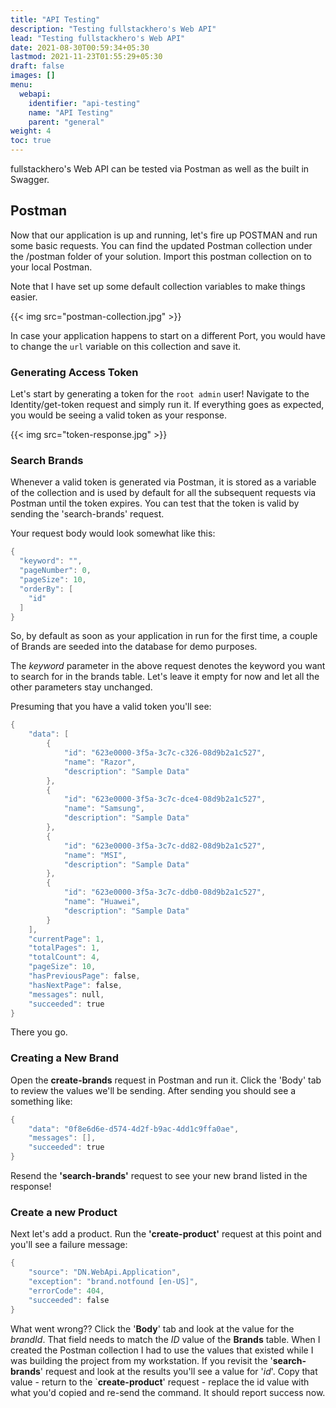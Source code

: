 ```yaml
---
title: "API Testing"
description: "Testing fullstackhero's Web API"
lead: "Testing fullstackhero's Web API"
date: 2021-08-30T00:59:34+05:30
lastmod: 2021-11-23T01:55:29+05:30
draft: false
images: []
menu:
  webapi:
    identifier: "api-testing"
    name: "API Testing"
    parent: "general"
weight: 4
toc: true
---
```

fullstackhero's Web API can be tested via Postman as well as the built in Swagger.

## Postman

Now that our application is up and running, let's fire up POSTMAN and run some basic requests. You can find the updated Postman collection under the /postman folder of your solution. Import this postman collection on to your local Postman.

Note that I have set up some default collection variables to make things easier.

{{< img src="postman-collection.jpg" >}}

In case your application happens to start on a different Port, you would have to change the `url` variable on this collection and save it.

### Generating Access Token

Let's start by generating a token for the `root admin` user! Navigate to the Identity/get-token request and simply run it. If everything goes as expected, you would be seeing a valid token as your response.

{{< img src="token-response.jpg" >}}

### Search Brands

Whenever a valid token is generated via Postman, it is stored as a variable of the collection and is used by default for all the subsequent requests via Postman until the token expires. You can test that the token is valid by sending the 'search-brands' request.

Your request body would look somewhat like this:

```powershell
{
  "keyword": "",
  "pageNumber": 0,
  "pageSize": 10,
  "orderBy": [
    "id"
  ]
}
```
So, by default as soon as your application in run for the first time, a couple of Brands are seeded into the database for demo purposes.

The *keyword* parameter in the above request denotes the keyword you want to search for in the brands table. Let's leave it empty for now and let all the other parameters stay unchanged.

Presuming that you have a valid token you'll see:

```powershell
{
    "data": [
        {
            "id": "623e0000-3f5a-3c7c-c326-08d9b2a1c527",
            "name": "Razor",
            "description": "Sample Data"
        },
        {
            "id": "623e0000-3f5a-3c7c-dce4-08d9b2a1c527",
            "name": "Samsung",
            "description": "Sample Data"
        },
        {
            "id": "623e0000-3f5a-3c7c-dd82-08d9b2a1c527",
            "name": "MSI",
            "description": "Sample Data"
        },
        {
            "id": "623e0000-3f5a-3c7c-ddb0-08d9b2a1c527",
            "name": "Huawei",
            "description": "Sample Data"
        }
    ],
    "currentPage": 1,
    "totalPages": 1,
    "totalCount": 4,
    "pageSize": 10,
    "hasPreviousPage": false,
    "hasNextPage": false,
    "messages": null,
    "succeeded": true
}
```

There you go.

###  Creating a New Brand

Open the **create-brands** request in Postman and run it. Click the 'Body' tab to review the values we'll be sending. After sending you should see a something like:

```powershell
{
    "data": "0f8e6d6e-d574-4d2f-b9ac-4dd1c9ffa0ae",
    "messages": [],
    "succeeded": true
}
```

Resend the **'search-brands'** request to see your new brand listed in the response!

### Create a new Product

Next let's add a product. Run the **'create-product'** request at this point and you'll see a failure message:

```powershell
{
    "source": "DN.WebApi.Application",
    "exception": "brand.notfound [en-US]",
    "errorCode": 404,
    "succeeded": false
}
```

What went wrong?? Click the '**Body**' tab and look at the value for the _brandId_. That field needs to match the _ID_ value of the **Brands** table. When I created the Postman collection I had to use the values that existed while I was building the project from my workstation. If you revisit the '**search-brands**' request and look at the results you'll see a value for '_id_'. Copy that value - return to the `**create-product**' request - replace the id value with what you'd copied and re-send the command. It should report success now.
